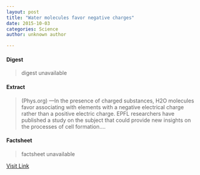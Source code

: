```yaml
---
layout: post
title: "Water molecules favor negative charges"
date: 2015-10-03
categories: Science
author: unknown author

---
```



#### Digest
>digest unavailable

#### Extract
>(Phys.org) —In the presence of charged substances, H2O molecules favor associating with elements with a negative electrical charge rather than a positive electric charge. EPFL researchers have published a study on the subject that could provide new insights on the processes of cell formation....

#### Factsheet
>factsheet unavailable

[Visit Link](http://phys.org/news324713915.html)


